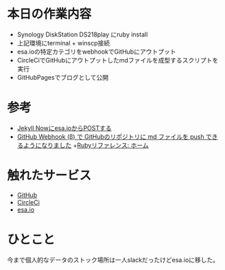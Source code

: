 
# 本日の作業内容
+ Synology DiskStation DS218play にruby install
+ 上記環境にterminal + winscp接続
+ esa.ioの特定カテゴリをwebhookでGitHubにアウトプット
+ CircleCiでGitHubにアウトプットしたmdファイルを成型するスクリプトを実行
+ GitHubPagesでブログとして公開

# 参考
+ [Jekyll Nowにesa.ioからPOSTする](https://blog.waft.me/2016/09/19/esa-circl-ci/)
+ [GitHub Webhook (β) で GitHubのリポジトリに md ファイルを push できるようになりました](https://docs.esa.io/posts/176)
+[Rubyリファレンス: ホーム](https://ref.xaio.jp/ruby)

# 触れたサービス
+ [GitHub](https://github.com)
+ [CircleCi](https://circleci.com/)
+ [esa.io]()

# ひとこと
今まで個人的なデータのストック場所は一人slackだったけどesa.ioに移した。
